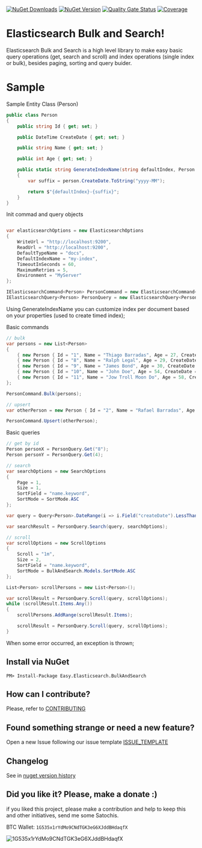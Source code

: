 
[![NuGet Downloads](https://img.shields.io/nuget/dt/Easy.Elasticsearch.BulkAndSearch.svg)](https://www.nuget.org/packages/Easy.Elasticsearch.BulkAndSearch/)
[![NuGet Version](https://img.shields.io/nuget/v/Easy.Elasticsearch.BulkAndSearch.svg)](https://www.nuget.org/packages/Easy.Elasticsearch.BulkAndSearch/)
[![Quality Gate Status](https://sonarcloud.io/api/project_badges/measure?project=ThiagoBarradas_elasticsearch-bulkandsearch&metric=alert_status)](https://sonarcloud.io/dashboard?id=ThiagoBarradas_elasticsearch-bulkandsearch)
[![Coverage](https://sonarcloud.io/api/project_badges/measure?project=ThiagoBarradas_elasticsearch-bulkandsearch&metric=coverage)](https://sonarcloud.io/dashboard?id=ThiagoBarradas_elasticsearch-bulkandsearch)

# Elasticsearch Bulk and Search!

Elasticsearch Bulk and Search is a high level library to make easy basic query operations (get, search and scroll) and index operations (single index or bulk), besides paging, sorting and query buider.

# Sample

Sample Entity Class (Person)
```c#
public class Person
{
    public string Id { get; set; }

    public DateTime CreateDate { get; set; }

    public string Name { get; set; }

    public int Age { get; set; }

    public static string GenerateIndexName(string defaultIndex, Person person)
    {
        var suffix = person.CreateDate.ToString("yyyy-MM");

        return $"{defaultIndex}-{suffix}";
    }
}
```

Init commad and query objects
```c#

var elasticsearchOptions = new ElasticsearchOptions
{
    WriteUrl = "http://localhost:9200",
    ReadUrl = "http://localhost:9200",
    DefaultTypeName = "docs",
    DefaultIndexName = "my-index",
    TimeoutInSeconds = 60,
    MaximumRetries = 5,
    Environment = "MyServer"
};

IElasticsearchCommand<Person> PersonCommand = new ElasticsearchCommand<Person>(elasticsearchOptions, Person.GenerateIndexName);
IElasticsearchQuery<Person> PersonQuery = new ElasticsearchQuery<Person>(elasticsearchOptions);

```

Using GenerateIndexName you can customize index per document based on your properties (used to create timed index);

Basic commands
```c#
// bulk
var persons = new List<Person>
{
    { new Person { Id = "1", Name = "Thiago Barradas", Age = 27, CreateDate = new DateTime(2019, 01, 01) } },
    { new Person { Id = "8", Name = "Ralph Legal", Age = 29, CreateDate = new DateTime(2018, 12, 01) } },
    { new Person { Id = "9", Name = "James Bond", Age = 30, CreateDate = new DateTime(2018, 12, 10) } },
    { new Person { Id = "10", Name = "John Doe", Age = 54, CreateDate = new DateTime(2018, 11, 01) } },
    { new Person { Id = "11", Name = "Jow Troll Moon Do", Age = 58, CreateDate = new DateTime(2018, 05, 25) } }
};

PersonCommand.Bulk(persons);

// upsert
var otherPerson = new Person { Id = "2", Name = "Rafael Barradas", Age = 25, CreateDate = new DateTime(2018, 12, 01) };

PersonCommand.Upsert(otherPerson);
```

Basic queries
```c#
// get by id 
Person personX = PersonQuery.Get("8");
Person personY = PersonQuery.Get(4);

// search 
var searchOptions = new SearchOptions
{
    Page = 1,
    Size = 1,
    SortField = "name.keyword",
    SortMode = SortMode.ASC
};

var query = Query<Person>.DateRange(i => i.Field("createDate").LessThan("2018-12-01"));

var searchResult = PersonQuery.Search(query, searchOptions);

// scroll
var scrollOptions = new ScrollOptions
{
    Scroll = "1m",
    Size = 2,
    SortField = "name.keyword",
    SortMode = BulkAndSearch.Models.SortMode.ASC
};

List<Person> scrollPersons = new List<Person>();

var scrollResult = PersonQuery.Scroll(query, scrollOptions);
while (scrollResult.Items.Any())
{
    scrollPersons.AddRange(scrollResult.Items);

    scrollResult = PersonQuery.Scroll(query, scrollOptions);
}
```

When some error occurred, an exception is thrown;

## Install via NuGet

```
PM> Install-Package Easy.Elasticsearch.BulkAndSearch
```

## How can I contribute?
Please, refer to [CONTRIBUTING](.github/CONTRIBUTING.md)

## Found something strange or need a new feature?
Open a new Issue following our issue template [ISSUE_TEMPLATE](.github/ISSUE_TEMPLATE.md)

## Changelog
See in [nuget version history](https://www.nuget.org/packages/Elasticsearch.BulkAndSearch)

## Did you like it? Please, make a donate :)

if you liked this project, please make a contribution and help to keep this and other initiatives, send me some Satochis.

BTC Wallet: `1G535x1rYdMo9CNdTGK3eG6XJddBHdaqfX`

![1G535x1rYdMo9CNdTGK3eG6XJddBHdaqfX](https://i.imgur.com/mN7ueoE.png)
